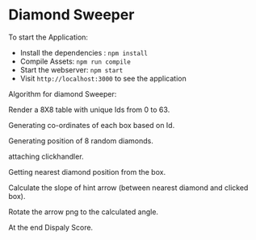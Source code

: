 # Diamond Sweeper

To start the Application:

* Install the dependencies : `npm install`
* Compile Assets: `npm run compile`
* Start the webserver: `npm start`
* Visit `http://localhost:3000` to see the application

Algorithm for diamond Sweeper:

Render a 8X8 table with unique Ids from 0 to 63.

Generating co-ordinates of each box based on Id.

Generating position of 8 random diamonds.

attaching clickhandler.

Getting nearest diamond position from the box.

Calculate the slope of hint arrow (between nearest diamond and clicked box).

Rotate the arrow png to the calculated angle.

At the end Dispaly Score.